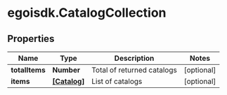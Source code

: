 # egoisdk.CatalogCollection

## Properties

Name | Type | Description | Notes
------------ | ------------- | ------------- | -------------
**totalItems** | **Number** | Total of returned catalogs | [optional] 
**items** | [**[Catalog]**](Catalog.md) | List of catalogs | [optional] 


